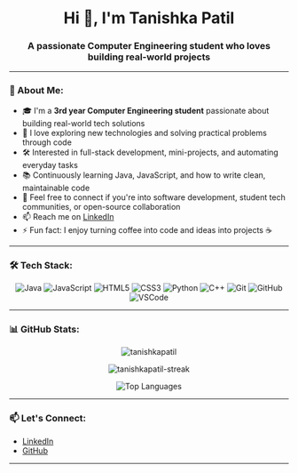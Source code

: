 <h1 align="center">Hi 👋, I'm Tanishka Patil</h1>
<h3 align="center">A passionate Computer Engineering student who loves building real-world projects</h3>

---

### 💫 About Me:
- 🎓 I'm a **3rd year Computer Engineering student** passionate about building real-world tech solutions  
- 🧠 I love exploring new technologies and solving practical problems through code  
- 🛠️ Interested in full-stack development, mini-projects, and automating everyday tasks  
- 📚 Continuously learning Java, JavaScript, and how to write clean, maintainable code  
- 💬 Feel free to connect if you're into software development, student tech communities, or open-source collaboration  
- 📫 Reach me on [LinkedIn](https://www.linkedin.com/in/tanishka-patil-808837293/)  
- ⚡ Fun fact: I enjoy turning coffee into code and ideas into projects ☕

---

### 🛠️ Tech Stack:
<div align="center">
  
![Java](https://img.shields.io/badge/Java-ED8B00?style=for-the-badge&logo=java&logoColor=white)
![JavaScript](https://img.shields.io/badge/JavaScript-F7DF1E?style=for-the-badge&logo=javascript&logoColor=black)
![HTML5](https://img.shields.io/badge/HTML5-E34F26?style=for-the-badge&logo=html5&logoColor=white)
![CSS3](https://img.shields.io/badge/CSS3-1572B6?style=for-the-badge&logo=css3&logoColor=white)
![Python](https://img.shields.io/badge/Python-14354C?style=for-the-badge&logo=python&logoColor=white)
![C++](https://img.shields.io/badge/C++-00599C?style=for-the-badge&logo=cplusplus&logoColor=white)
![Git](https://img.shields.io/badge/Git-F05032?style=for-the-badge&logo=git&logoColor=white)
![GitHub](https://img.shields.io/badge/GitHub-181717?style=for-the-badge&logo=github&logoColor=white)
![VSCode](https://img.shields.io/badge/VS%20Code-007ACC?style=for-the-badge&logo=visual-studio-code&logoColor=white)

</div>

---

### 📊 GitHub Stats:

<p align="center">
  <img src="https://github-readme-stats.vercel.app/api?username=tanishkapatil&show_icons=true&theme=tokyonight" alt="tanishkapatil" />
</p>

<p align="center">
  <img src="https://github-readme-streak-stats.herokuapp.com?user=tanishkapatil&theme=tokyonight" alt="tanishkapatil-streak" />
</p>

<p align="center">
  <img src="https://github-readme-stats.vercel.app/api/top-langs/?username=tanishkapatil&layout=compact&theme=tokyonight" alt="Top Languages" />
</p>

---

### 📫 Let's Connect:
- [LinkedIn](https://www.linkedin.com/in/tanishka-patil-808837293/)
- [GitHub](https://github.com/Tanishkapatil11)

---
